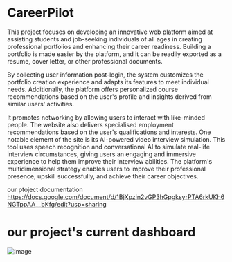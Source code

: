 # CareerPilot
This project focuses on developing an innovative web platform aimed at assisting students and job-seeking individuals of all ages in creating professional portfolios and enhancing their career readiness. Building a portfolio is made easier by the platform, and it can be readily exported as a resume, cover letter, or other professional documents.

By collecting user information post-login, the system customizes the portfolio creation experience and adapts its features to meet individual needs. Additionally, the platform offers personalized course recommendations based on the user's profile and insights derived from similar users' activities.

It promotes networking by allowing users to interact with like-minded people. The website also delivers specialised employment recommendations based on the user's qualifications and interests.
One notable element of the site is its AI-powered video interview simulation. This tool uses speech recognition and conversational AI to simulate real-life interview circumstances, giving users an engaging and immersive experience to help them improve their interview abilities. The platform's multidimensional strategy enables users to improve their professional presence, upskill successfully, and achieve their career objectives.


our ptoject documentation
https://docs.google.com/document/d/1BjXpzin2vGP3hGpgksyrPTA6rkUKh6NGTppAA__bKfg/edit?usp=sharing


# our project's current dashboard
![image](https://github.com/user-attachments/assets/7b6d6e5f-05f6-42a6-b7c3-df9751c24068)

